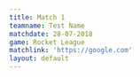 ```yaml
---
title: Match 1
teamname: Test Name
matchdate: 28-07-2018
game: Rocket League
matchlink: 'https://google.com'
layout: default
---
```

